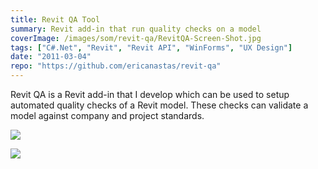 ```yaml
---
title: Revit QA Tool
summary: Revit add-in that run quality checks on a model
coverImage: /images/som/revit-qa/RevitQA-Screen-Shot.jpg
tags: ["C#.Net", "Revit", "Revit API", "WinForms", "UX Design"]
date: "2011-03-04"
repo: "https://github.com/ericanastas/revit-qa"
---
```


Revit QA is a Revit add-in that I develop which can be used to setup automated quality checks of a Revit model. These checks can validate a model against company and project standards.

![](/images/som/revit-qa/Revit-QA-icon.jpg)

![](/images/som/revit-qa/ribbon.jpg)
